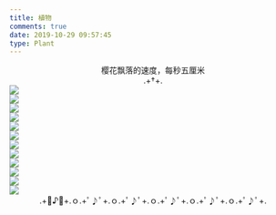 ```yaml
---
title: 植物
comments: true
date: 2019-10-29 09:57:45
type: Plant
---
```

<center>樱花飘落的速度，每秒五厘米</center>
<center>.+†+.</center>
<div class="gallery-page">
    <div class="img-list">
        <div class="img-column">
            <a href="https://cdn.jsdelivr.net/gh/XuxuGood/blogImages/gallery/Plant/彼岸花-1.jpg" target="_Blank"><img src="https://cdn.jsdelivr.net/gh/XuxuGood/blogImages/gallery/Plant/彼岸花-1.jpg"></a>
        </div>
        <div class="img-column">
            <a href="https://cdn.jsdelivr.net/gh/XuxuGood/blogImages/gallery/Plant/彼岸花-2.jpg" target="_Blank"><img src="https://cdn.jsdelivr.net/gh/XuxuGood/blogImages/gallery/Plant/彼岸花-2.jpg"></a>
        </div>
        <div class="img-column">
            <a href="https://cdn.jsdelivr.net/gh/XuxuGood/blogImages/gallery/Plant/彼岸花-3.jpg" target="_Blank"><img src="https://cdn.jsdelivr.net/gh/XuxuGood/blogImages/gallery/Plant/彼岸花-3.jpg"></a>
        </div>
    </div>
    <div class="img-list">
        <div class="img-column">
            <a href="https://cdn.jsdelivr.net/gh/XuxuGood/blogImages/gallery/Plant/枫叶-1.jpg" target="_Blank"><img src="https://cdn.jsdelivr.net/gh/XuxuGood/blogImages/gallery/Plant/枫叶-1.jpg"></a>
        </div>
        <div class="img-column">
            <a href="https://cdn.jsdelivr.net/gh/XuxuGood/blogImages/gallery/Plant/枫叶-2.jpg" target="_Blank"><img src="https://cdn.jsdelivr.net/gh/XuxuGood/blogImages/gallery/Plant/枫叶-2.jpg"></a>
        </div>
        <div class="img-column">
            <a href="https://cdn.jsdelivr.net/gh/XuxuGood/blogImages/gallery/Plant/枫叶-3.jpg" target="_Blank"><img src="https://cdn.jsdelivr.net/gh/XuxuGood/blogImages/gallery/Plant/枫叶-3.jpg"></a>
        </div>
    </div>
    <div class="img-list">
        <div class="img-column">
            <a href="https://cdn.jsdelivr.net/gh/XuxuGood/blogImages/gallery/Plant/银杏-1.jpg" target="_Blank"><img src="https://cdn.jsdelivr.net/gh/XuxuGood/blogImages/gallery/Plant/银杏-1.jpg"></a>
        </div>
        <div class="img-column">
            <a href="https://cdn.jsdelivr.net/gh/XuxuGood/blogImages/gallery/Plant/银杏-2.jpg" target="_Blank"><img src="https://cdn.jsdelivr.net/gh/XuxuGood/blogImages/gallery/Plant/银杏-2.jpg"></a>
        </div>
        <div class="img-column">
            <a href="https://cdn.jsdelivr.net/gh/XuxuGood/blogImages/gallery/Plant/银杏-3.jpg" target="_Blank"><img src="https://cdn.jsdelivr.net/gh/XuxuGood/blogImages/gallery/Plant/银杏-3.jpg"></a>
        </div>
    </div>
    <div class="img-list">
        <div class="img-column">
            <a href="https://cdn.jsdelivr.net/gh/XuxuGood/blogImages/gallery/Plant/樱花-1.jpg" target="_Blank"><img src="https://cdn.jsdelivr.net/gh/XuxuGood/blogImages/gallery/Plant/樱花-1.jpg"></a>
        </div>
        <div class="img-column">
            <a href="https://cdn.jsdelivr.net/gh/XuxuGood/blogImages/gallery/Plant/樱花-2.jpg" target="_Blank"><img src="https://cdn.jsdelivr.net/gh/XuxuGood/blogImages/gallery/Plant/樱花-2.jpg"></a>
        </div>
        <div class="img-column">
            <a href="https://cdn.jsdelivr.net/gh/XuxuGood/blogImages/gallery/Plant/樱花-3.jpg" target="_Blank"><img src="https://cdn.jsdelivr.net/gh/XuxuGood/blogImages/gallery/Plant/樱花-3.jpg"></a>
        </div>
    </div>
</div>
<center>.+ﾟ♪ﾟ+.ｏ.+ﾟ♪ﾟ+.ｏ.+ﾟ♪ﾟ+.ｏ.+ﾟ♪ﾟ+.ｏ.+ﾟ♪ﾟ+.ｏ.+ﾟ♪ﾟ+.</center>
